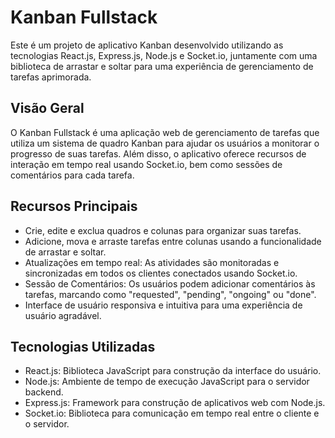 # Kanban Fullstack

Este é um projeto de aplicativo Kanban desenvolvido utilizando as tecnologias React.js, Express.js, Node.js e Socket.io, juntamente com uma biblioteca de arrastar e soltar para uma experiência de gerenciamento de tarefas aprimorada.

## Visão Geral

O Kanban Fullstack é uma aplicação web de gerenciamento de tarefas que utiliza um sistema de quadro Kanban para ajudar os usuários a monitorar o progresso de suas tarefas. Além disso, o aplicativo oferece recursos de interação em tempo real usando Socket.io, bem como sessões de comentários para cada tarefa.

## Recursos Principais

- Crie, edite e exclua quadros e colunas para organizar suas tarefas.
- Adicione, mova e arraste tarefas entre colunas usando a funcionalidade de arrastar e soltar.
- Atualizações em tempo real: As atividades são monitoradas e sincronizadas em todos os clientes conectados usando Socket.io.
- Sessão de Comentários: Os usuários podem adicionar comentários às tarefas, marcando como "requested", "pending", "ongoing" ou "done".
- Interface de usuário responsiva e intuitiva para uma experiência de usuário agradável.

## Tecnologias Utilizadas

- React.js: Biblioteca JavaScript para construção da interface do usuário.
- Node.js: Ambiente de tempo de execução JavaScript para o servidor backend.
- Express.js: Framework para construção de aplicativos web com Node.js.
- Socket.io: Biblioteca para comunicação em tempo real entre o cliente e o servidor.
